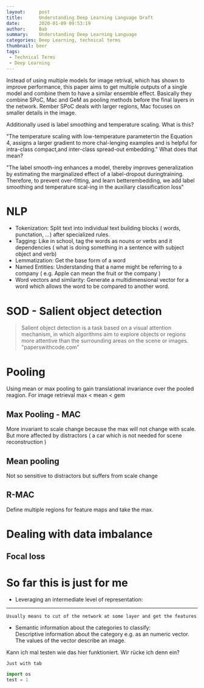 ```yaml
---
layout:     post
title:      Understanding Deep Learning Language Draft
date:       2020-01-09 09:53:19
author:     Bab
summary:    Understanding Deep Learning Language
categories: Deep Learning, technical terms
thumbnail: beer
tags:
 - Technical Terms
 - Deep Learning
---
```



Instead of using multiple models for image retrival, which has shown to improve performance, this
paper aims to get multiple outputs of a single model and combine them to have a similar ensemble effect.
Basically they combine SPoC, Mac and GeM as pooling methods before the final layers in the network.
Rember SPoC deals with larger regions, Mac focuses on smaller details in the image.

Additionally used is label smoothing and temperature scaling. What is this?

"The temperature scaling with low-temperature parameterτin the Equation 4,  assigns a larger gradient
 to more chal-lenging  examples  and  is  helpful  for  intra-class  compact,and inter-class spread-out embedding."
What does that mean?

"The label smooth-ing enhances a model, thereby improves generalization by
estimating the marginalized effect of a label-dropout duringtraining. Therefore, to prevent over-fitting,
 and learn betterembedding, we add label smoothing and temperature scal-ing in the auxiliary classification loss"
 

# NLP
- Tokenization: Split text into individual text building blocks ( words, punctation, ...) after specialized rules.
- Tagging: Like in school, tag the words as nouns or verbs and it dependencies ( what is doing something in a sentence 
with subject object and verb)
- Lemmatization: Get the base form of a word
- Named Entities: Understanding that a name might be referring to a company ( e.g. Apple can mean the fruit or the company )
- Word vectors and similarity: Generate a multidimensional vector for a word which allows the word to be compared to another word.

# SOD - Salient object detection
> Salient object detection is a task based on a visual attention mechanism, 
> in which algorithms aim to explore objects or regions more attentive than the surrounding areas on the scene or images.
"paperswithcode.com"


# Pooling
Using mean or max pooling to gain translational invariance over the pooled reagion.
For image retrieval max < mean < gem

## Max Pooling - MAC
More invariant to scale change because the max will not change with scale. But more affected by distractors ( a car which
is not needed for scene reconstruction )

## Mean pooling
Not so sensitive to distractors but suffers from scale change

## R-MAC 
Define multiple regions for feature maps and take the max.  

# Dealing with data imbalance

## Focal loss



# So far this is just for me

- Leveraging an intermediate level of representation:  
___
    Usually means to cut of the network at some layer and get the features
  
- Semantic information about the categories to classify:  
    Descriptive information about the category e.g. as an numeric vector. The values of the vector describe an image.

Kann ich mal testen wie das hier funktioniert. Wir rücke ich denn ein?  

    Just with tab
```python
import os
test = 1
```